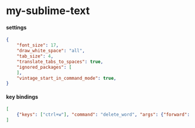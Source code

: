 # my-sublime-text


#### settings
```json
{
    "font_size": 17,
    "draw_white_space": "all",
    "tab_size": 4, 
    "translate_tabs_to_spaces": true,
    "ignored_packages": [
    ],
    "vintage_start_in_command_mode": true,
}
```

#### key bindings
```json
[
    {"keys": ["ctrl+w"], "command": "delete_word", "args": {"forward": false, "sub_words": true}}
]
```
